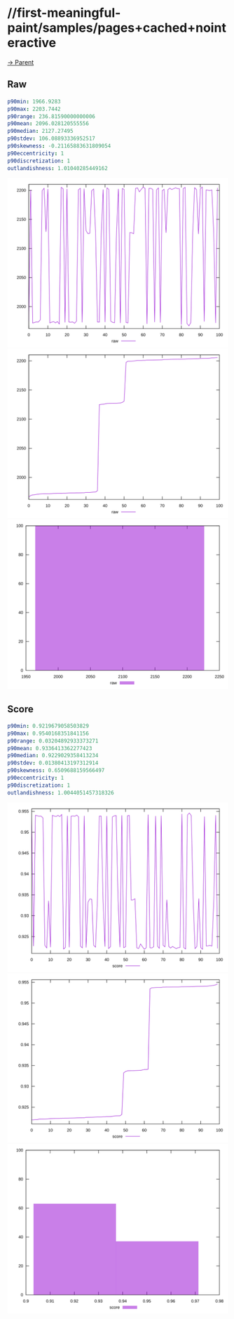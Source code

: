 
# //first-meaningful-paint/samples/pages+cached+nointeractive

[→ Parent](../..)


## Raw


```yaml
p90min: 1966.9283
p90max: 2203.7442
p90range: 236.81590000000006
p90mean: 2096.028120555556
p90median: 2127.27495
p90stdev: 106.08893336952517
p90skewness: -0.21165883631809054
p90eccentricity: 1
p90discretization: 1
outlandishness: 1.01040285449162

```

![PLOT: raw-values](./raw/values.svg)![PLOT: raw-sorted](./raw/sorted.svg)![PLOT: raw-histogram](./raw/histogram.svg)
## Score


```yaml
p90min: 0.9219679058503829
p90max: 0.9540168351841156
p90range: 0.03204892933373271
p90mean: 0.9336413362277423
p90median: 0.9229029358413234
p90stdev: 0.01380413197312914
p90skewness: 0.6509688159566497
p90eccentricity: 1
p90discretization: 1
outlandishness: 1.0044051457318326

```

![PLOT: score-values](./score/values.svg)![PLOT: score-sorted](./score/sorted.svg)![PLOT: score-histogram](./score/histogram.svg)